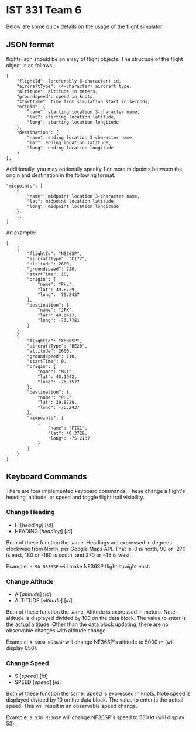 # IST 331 Team 6
Below are some quick details on the usage of the flight simulator.
## JSON format
flights.json should be an array of flight objects. The structure of the flight object is as follows:

    {
        "flightId": (preferably 6-character) id,
        "aircraftType": (4-character) aircraft type, 
        "altitude": altitude in meters,
        "groundspeed": speed in knots,
        "startTime": time from simulation start in seconds,
        "origin": {
            "name": starting location 3-character name,
            "lat": starting location latitude,
            "long": starting location longitude
        },
        "destination": {
            "name": ending location 3-character name,
            "lat": ending location latitude,
            "long": ending location longitude
        }
    },
Additionally, you may optionally specify 1 or more midpoints between the origin and destination in the following format:

    "midpoints": [
        {
            "name": midpoint location 3-character name,
            "lat": midpoint location latitude,
            "long": midpoint location longitude
        },
        ...
    ]
An example:

    [
	    {
	        "flightId": "N536SP",
	        "aircraftType": "C172", 
	        "altitude": 2600,
	        "groundspeed": 220,
	        "startTime": 10,
	        "origin": {
	            "name": "PHL",
	            "lat": 39.8729,
	            "long": -75.2437
	        },
	        "destination": {
	            "name": "JFK",
	            "lat": 40.6413,
	            "long": -73.7781
	        }
	    },
	    {
	        "flightId": "X536SP",
	        "aircraftType": "BE20",
	        "altitude": 2600,
	        "groundspeed": 110,
	        "startTime": 0,
	        "origin": {
	            "name": "MDT", 
	            "lat": 40.1942,
	            "long": -76.7577
	        },
	        "destination": {
	            "name": "PHL",
	            "lat": 39.8729,
	            "long": -75.2437
	        },
	        "midpoints": [
	            {
	                "name": "FIX1",
	                "lat": 40.3729,
	                "long": -75.2137
	            }
	        ]
	    }
    ]
## Keyboard Commands
There are four implemented keyboard commands. These change a flight's heading, altitude, or speed and toggle flight trail visibility.
### Change Heading
 - H [*heading*] [*id*]
 - HEADING [*heading*] [*id*]

Both of these function the same. Headings are expressed in degrees clockwise from North, per Google Maps API. That is, 0 is north, 90 or -270 is east, 180 or -180 is south, and 270 or -45 is west.

Example: `H 90 N536SP` will make NF36SP flight straight east.

### Change Altitude
 - A [*altitude*] [*id*]
 - ALTITUDE [*altitude*] [*id*]

Both of these function the same. Altitude is expressed in meters. Note altitude is displayed divided by 100 on the data block. The value to enter is the actual altitude. Other than the data block updating, there are no observable changes with altitude change.

Example: `A 5000 N536SP` will change NF36SP's altitude to 5000 m (will display 050).

### Change Speed
 - S [*speed*] [*id*]
 - SPEED [*speed*] [*id*]

Both of these function the same. Speed is expressed in knots. Note speed is displayed divided by 10 on the data block. The value to enter is the actual speed. This will result in an observable speed change.

Example: `S 530 N536SP` will change NF36SP's speed to 530 kt (will display 53).
